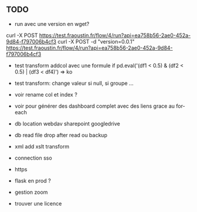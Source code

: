 
## TODO

- run avec une version en wget?

curl -X POST https://test.fraoustin.fr/flow/4/run?api=ea758b56-2ae0-452a-9d84-f797006b4cf3
curl -X POST -d "version=0.0.1" https://test.fraoustin.fr/flow/4/run?api=ea758b56-2ae0-452a-9d84-f797006b4cf3

- test transform addcol avec une formule if pd.eval('(df1 < 0.5) & (df2 < 0.5) | (df3 < df4)') => ko
- test transform: change valeur si null, si groupe ...

- voir rename col et index ?

- voir pour générer des dashboard complet avec des liens grace au for-each

- db location webdav sharepoint googledrive
- db read file drop after read ou backup

- xml add xslt transform

- connection sso
- https
- flask en prod ?
- gestion zoom

- trouver une licence
